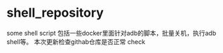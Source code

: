 # shell_repository
some shell script
包括一些docker里面针对adb的脚本，批量关机，执行adb shell等。
本次更新检查githab仓库是否正常
check
